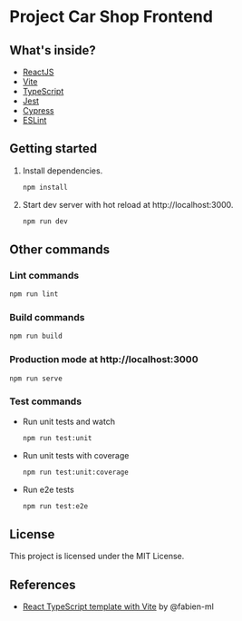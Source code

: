 # Project Car Shop Frontend

## What's inside?

- [ReactJS](https://reactjs.org)
- [Vite](https://vitejs.dev)
- [TypeScript](https://www.typescriptlang.org)
- [Jest](https://jestjs.io)
- [Cypress](https://www.cypress.io)
- [ESLint](https://eslint.org)

## Getting started

1. Install dependencies.

   ```bash
   npm install
   ```

2. Start dev server with hot reload at http://localhost:3000.
   ```bash
   npm run dev
   ```


## Other commands

### Lint commands

```bash
npm run lint
```

### Build commands

```bash
npm run build
```

### Production mode at http://localhost:3000

```bash
npm run serve
```

### Test commands

- Run unit tests and watch
  ```bash
  npm run test:unit
  ```
- Run unit tests with coverage
  ```bash
  npm run test:unit:coverage
  ```
- Run e2e tests
  ```bash
  npm run test:e2e
  ```

## License

This project is licensed under the MIT License.

## References
- [React TypeScript template with Vite](https://github.com/fabien-ml/react-ts-vite-template) by @fabien-ml
